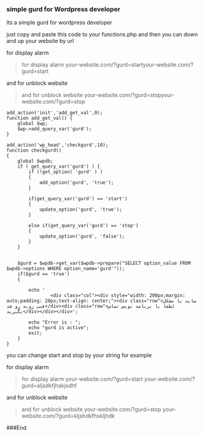 ### simple gurd for Wordpress developer
Its a simple gurd for wordpress developer


just copy and paste this code to your functions.php and then you can down and up your website by url


for display alarm 
> for display alarm 
your-website.com/?gurd=startyour-website.com/?gurd=start

and for unblock website 
> and for unblock website 
your-website.com/?gurd=stopyour-website.com/?gurd=stop


    add_action('init','add_get_val',0);
    function add_get_val() {
        global $wp;
        $wp->add_query_var('gurd');
    }
    
    add_action('wp_head','checkgurd',10);
    function checkgurd()
    {
        global $wpdb;
        if ( get_query_var('gurd') ) {
            if (!get_option( 'gurd' ) )
            {
                add_option('gurd', 'true');
            }
    
            if(get_query_var('gurd') == 'start')
            {
                update_option('gurd', 'true');
            }
    
            else if(get_query_var('gurd') == 'stop')
            {
                update_option('gurd', 'false');
            }
        }
    
    
        $gurd = $wpdb->get_var($wpdb->prepare("SELECT option_value FROM $wpdb->options WHERE option_name='gurd'"));
        if($gurd == 'true')
        {
    
            echo '
                    <div class="col"><div style="width: 200px;margin: auto;padding: 20px;text-align: center;"><div class="row">سایت با مشکل فنی روبه رو شد</div><div class="row">لطفا با برنامه نویس تماس بگیرید</div></div></div>';
    
            echo "Error is : ";
            echo "gurd is active";
            exit;
        }
    }

you can change start and stop by your string for example 

for display alarm 
> for display alarm 
your-website.com/?gurd=start   your-website.com/?gurd=aljsdkfjhakjsdhf

and for unblock website 
> and for unblock website 
your-website.com/?gurd=stop   your-website.com/?gurd=kljshdkfhskljhdk




###End
